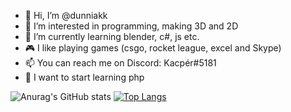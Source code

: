 - 👋 Hi, I’m @dunniakk
- 👀 I’m interested in programming, making 3D and 2D
- 🌱 I’m currently learning blender, c#, js etc.
- 🎮 I like playing games (csgo, rocket league, excel and Skype)
- 📫 You can reach me on Discord: Kacpér#5181
- 📔 I want to start learning php
<!---
Wojjakk/Wojjakk is a ✨ special ✨ repository because its `README.md` (this file) appears on your GitHub profile.
You can click the Preview link to take a look at your changes.
--->
![Anurag's GitHub stats](https://github-readme-stats.vercel.app/api?username=Wojjakk&show_icons=true&theme=dark)
[![Top Langs](https://github-readme-stats.vercel.app/api/top-langs/?username=Wojjakk&layout=compact&theme=dark)](https://github.com/anuraghazra/github-readme-stats)
